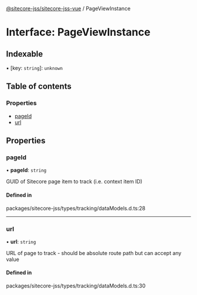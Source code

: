 [@sitecore-jss/sitecore-jss-vue](../README.md) / PageViewInstance

# Interface: PageViewInstance

## Indexable

▪ [key: `string`]: `unknown`

## Table of contents

### Properties

- [pageId](PageViewInstance.md#pageid)
- [url](PageViewInstance.md#url)

## Properties

### pageId

• **pageId**: `string`

GUID of Sitecore page item to track (i.e. context item ID)

#### Defined in

packages/sitecore-jss/types/tracking/dataModels.d.ts:28

___

### url

• **url**: `string`

URL of page to track - should be absolute route path but can accept any value

#### Defined in

packages/sitecore-jss/types/tracking/dataModels.d.ts:30
